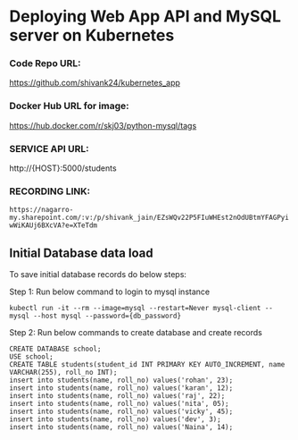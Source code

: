 # Deploying Web App API and MySQL server on Kubernetes

### Code Repo URL:
https://github.com/shivank24/kubernetes_app


### Docker Hub URL for image:
https://hub.docker.com/r/skj03/python-mysql/tags

### SERVICE API URL:
http://{HOST}:5000/students

### RECORDING LINK:
`https://nagarro-my.sharepoint.com/:v:/p/shivank_jain/EZsWQv22P5FIuWHEst2nOdUBtmYFAGPyiwWiKAUj6BXcVA?e=XTeTdm`


## Initial Database data load
To save initial database records do below steps:

Step 1: Run below command to login to mysql instance
```
kubectl run -it --rm --image=mysql --restart=Never mysql-client -- mysql --host mysql --password={db_password}
```

Step 2: Run below commands to create database and create records
```
CREATE DATABASE school;
USE school;
CREATE TABLE students(student_id INT PRIMARY KEY AUTO_INCREMENT, name VARCHAR(255), roll_no INT);
insert into students(name, roll_no) values('rohan', 23);
insert into students(name, roll_no) values('karan', 12);
insert into students(name, roll_no) values('raj', 22);
insert into students(name, roll_no) values('nita', 05);
insert into students(name, roll_no) values('vicky', 45);
insert into students(name, roll_no) values('dev', 3);
insert into students(name, roll_no) values('Naina', 14);
```
